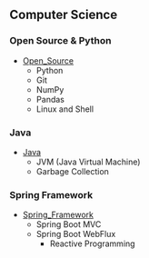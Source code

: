 ## Computer Science



### Open Source & Python

- [Open_Source](./Open_Source)
  - Python
  - Git
  - NumPy
  - Pandas
  - Linux and Shell



### Java

- [Java](./Java)
  - JVM (Java Virtual Machine)
  - Garbage Collection



### Spring Framework

- [Spring_Framework](./Spring_Framework)
  - Spring Boot MVC
  - Spring Boot WebFlux
    - Reactive Programming